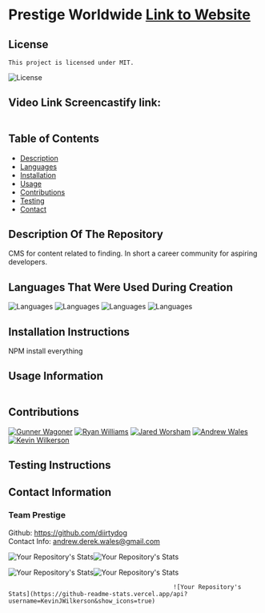 # Prestige Worldwide  [Link to Website]()
  ## License
    This project is licensed under MIT.
  ![License](https://img.shields.io/badge/License-MIT-blue.svg)

  ## Video Link Screencastify link: 
  <img src="" alt="">

  ## Table of Contents
  - [Description](#description-of-the-repository)
  - [Languages](#languages-that-were-used-during-creation)
  - [Installation](#installation-instructions)
  - [Usage](#usage-information)
  - [Contributions](#contributions)
  - [Testing](#testing-instructions)
  - [Contact](#contact-information)

  ## Description Of The Repository
  CMS for content related to finding. In short a career community for aspiring developers.
  ## Languages That Were Used During Creation
  ![Languages](https://img.shields.io/badge/Randomizer-Master-red)
  ![Languages](https://img.shields.io/badge/JavaScript-Master-blue)
  ![Languages](https://img.shields.io/badge/Handlebar-Gangster-orange)
  ![Languages](https://img.shields.io/badge/Backend-Bandit-green)
  ## Installation Instructions
  NPM install everything
  ## Usage Information
  
  <img src="" alt="">

  ## Contributions
  [![Gunner Wagoner](https://contrib.rocks/image?repo=GunnySensei/project_prestige_worldwide)](https://github.com/GunnySensei/project_prestige_worldwide)
  [![Ryan Williams](https://contrib.rocks/image?repo=Sly-Ry/NoSpace)](https://github.com/Sly-Ry/NoSpace)
  [![Jared Worsham](https://contrib.rocks/image?repo=jaredtrp/employee-tracker)](https://github.com/jaredtrp/employee-tracker)
  [![Andrew Wales](https://contrib.rocks/image?repo=diirtydog/Take-This-Job-And)](https://github.com/diirtydog/Take-This-Job-And)
  [![Kevin Wilkerson](https://contrib.rocks/image?repo=KevinJWilkerson/team-profile-generator)](https://github.com/KevinJWilkerson/team-profile-generator)
  ## Testing Instructions
  
  ## Contact Information
  ### Team Prestige   
  Github: https://github.com/diirtydog   
  Contact Info: andrew.derek.wales@gmail.com


  ![Your Repository's Stats](https://github-readme-stats.vercel.app/api?username=diirtydog&show_icons=true)![Your Repository's Stats](https://github-readme-stats.vercel.app/api?username=GunnySensei&show_icons=true)
  
  ![Your Repository's Stats](https://github-readme-stats.vercel.app/api?username=Sly-Ry&show_icons=true)![Your Repository's Stats](https://github-readme-stats.vercel.app/api?username=jaredtrp&show_icons=true)
  
                                                  ![Your Repository's Stats](https://github-readme-stats.vercel.app/api?username=KevinJWilkerson&show_icons=true)


